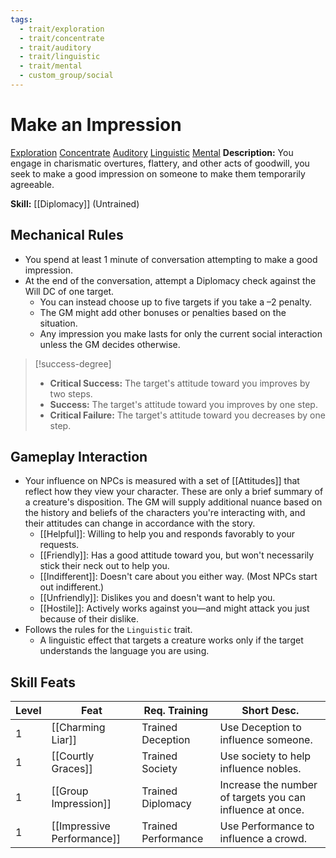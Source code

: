 ```yaml
---
tags:
  - trait/exploration
  - trait/concentrate
  - trait/auditory
  - trait/linguistic
  - trait/mental
  - custom_group/social
---
```

# Make an Impression

[Exploration](Exploration.md "General Trait") [Concentrate](Concentrate.md "General Trait")  [Auditory](Auditory.md "General Trait") [Linguistic](Linguistic.md "General Trait") [Mental](Mental.md "General Trait") 
**Description:** You engage in charismatic overtures, flattery, and other acts of goodwill, you seek to make a good impression on someone to make them temporarily agreeable.

**Skill:** [[Diplomacy]] (Untrained)

## Mechanical Rules

- You spend at least 1 minute of conversation attempting to make a good impression.
- At the end of the conversation, attempt a Diplomacy check against the Will DC of one target.
	- You can instead choose up to five targets if you take a –2 penalty.
	- The GM might add other bonuses or penalties based on the situation.
	- Any impression you make lasts for only the current social interaction unless the GM decides otherwise. 

> [!success-degree] 
>- **Critical Success:** The target's attitude toward you improves by two steps.  
>- **Success:** The target's attitude toward you improves by one step.  
>- **Critical Failure:** The target's attitude toward you decreases by one step.


## Gameplay Interaction

- Your influence on NPCs is measured with a set of [[Attitudes]] that reflect how they view your character. These are only a brief summary of a creature's disposition. The GM will supply additional nuance based on the history and beliefs of the characters you're interacting with, and their attitudes can change in accordance with the story. 
	- [[Helpful]]: Willing to help you and responds favorably to your requests.
	- [[Friendly]]: Has a good attitude toward you, but won't necessarily stick their neck out to help you.
	- [[Indifferent]]: Doesn't care about you either way. (Most NPCs start out indifferent.)
	- [[Unfriendly]]: Dislikes you and doesn't want to help you.
	- [[Hostile]]: Actively works against you—and might attack you just because of their dislike.
- Follows the rules for the `Linguistic` trait.
	- A linguistic effect that targets a creature works only if the target understands the language you are using.


## Skill Feats

| Level | Feat                       | Req. Training       | Short Desc.                                               |
| ----- | -------------------------- | ------------------- | --------------------------------------------------------- |
| 1     | [[Charming Liar]]          | Trained Deception   | Use Deception to influence someone.                       |
| 1     | [[Courtly Graces]]         | Trained Society     | Use society to help influence nobles.                     |
| 1     | [[Group Impression]]       | Trained Diplomacy   | Increase the number of targets you can influence at once. |
| 1     | [[Impressive Performance]] | Trained Performance | Use Performance to influence a crowd.                     |
